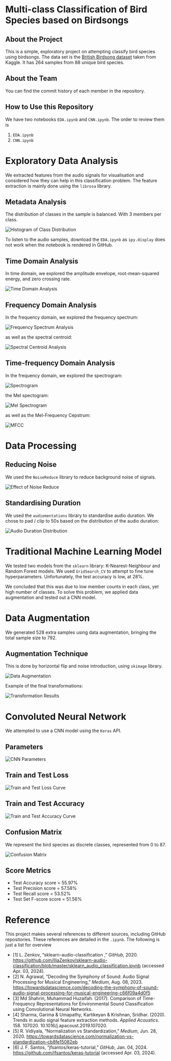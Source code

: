 # Multi-class Classification of Bird Species based on Birdsongs

## About the Project

This is a simple, exploratory project on attempting classify bird species using birdsongs. The data set is the <a href="https://www.kaggle.com/datasets/rtatman/british-birdsong-dataset">British Birdsong dataset</a> taken from Kaggle. It has 264 samples from 88 unique bird species. 

## About the Team

You can find the commit history of each member in the repository.

## How to Use this Repository

We have two notebooks `EDA.ipynb` and `CNN.ipynb`. The order to review them is 
1. `EDA.ipynb`
2. `CNN.ipynb`

# Exploratory Data Analysis

We extracted features from the audio signals for visualisation and considered how they can help in this classification problem. The feature extraction is mainly done using the `librosa` library.

## Metadata Analysis

The distribution of classes in the sample is balanced. With 3 members per class. 

![Histogram of Class Distribution](./figures/class_distribution.png)

To listen to the audio samples, download the `EDA.ipynb` as `ipy.display` does not work when the notebook is rendered in GitHub.

## Time Domain Analysis

In time domain, we explored the amplitude envelope, root-mean-squared energy, and zero crossing rate.

![Time Domain Analysis](./figures/time_domain.png)

## Frequency Domain Analysis

In the frequency domain, we explored the frequency spectrum:

![Frequency Spectrum Analysis](./figures/frequency_spectrum.png)

as well as the spectral centroid:

![Spectral Centroid Analysis](./figures/spectral_centroid.png)

## Time-frequency Domain Analysis

In the frequency domain, we explored the spectrogram:

![Spectrogram](./figures/spectrogram.png)

the Mel spectogram:

![Mel Spectrogram](./figures/mel_spectrogram.png)

as well as the Mel-Frequency Cepstrum:

![MFCC](./figures/mfcc.png)

# Data Processing

## Reducing Noise

We used the `NoiseReduce` library to reduce background noise of signals.

![Effect of Noise Reduce](./figures/noisereduce.png)

## Standardising Duration

We used the `audiomentations` library to standardise audio duration. We chose to pad / clip to 50s based on the distribution of the audio duration:

![Audio Duration Distribution](./figures/duration_distribution.png)

# Traditional Machine Learning Model

We tested two models from the `sklearn` library: K-Nearest-Neighbour and Random Forest models. We used `GridSearch_CV` to attempt to fine tune hyperparameters. Unfortunately, the test accuracy is low, at 28%. 

We concluded that this was due to low member counts in each class, yet high number of classes. To solve this problem, we applied data augmentation and tested out a CNN model.

# Data Augmentation

We generated 528 extra samples using data augmentation, bringing the total sample size to 792. 

## Augmentation Technique

This is done by horizontal flip and noise introduction, using `skimage` library.

![Data Augmentation](./figures/data_augmentation.png)

Example of the final transformations:

![Transformation Results](./figures/transformation.png)

# Convoluted Neural Network

We attempted to use a CNN model using the `Keras` API.

## Parameters

![CNN Parameters](./figures/parameter.png)

## Train and Test Loss

![Train and Test Loss Curve](./figures/hist_train_test_loss.png)

## Train and Test Accuracy

![Train and Test Accuracy Curve](./figures/hist_train_test_accuracy.png)

## Confusion Matrix

We represent the bird species as discrete classes, represented from 0 to 87.

![Confusion Matrix](./figures/confusion_matrix_cnn.png)

## Score Metrics

- Test Accuracy score =  55.97%
- Test Precision score =  57.58%
- Test Recall score =  53.52%
- Test Set F-score score =  51.56%

# Reference

This project makes several references to different sources, including GitHub repositories. These references are detailed in the `.ipynb`. The following is just a list for overview

- [1] L. Zenkov, “sklearn-audio-classification ,” *GitHub*, 2020. https://github.com/IliaZenkov/sklearn-audio-classification/blob/master/sklearn_audio_classification.ipynb (accessed Apr. 03, 2024).
- [2] N. Agrawal, “Decoding the Symphony of Sound: Audio Signal Processing for Musical Engineering,” *Medium*, Aug. 08, 2023. https://towardsdatascience.com/decoding-the-symphony-of-sound-audio-signal-processing-for-musical-engineering-c66f09a4d0f5
- [3] Md Shahrin, Muhammad Huzaifah. (2017). Comparison of Time-Frequency Representations for Environmental Sound Classification using Convolutional Neural Networks.
- [4] Sharma, Garima & Umapathy, Kartikeyan & Krishnan, Sridhar. (2020). Trends in audio signal feature extraction methods. *Applied Acoustics*. 158. 107020. 10.1016/j.apacoust.2019.107020.
- [5] R. Vidiyala, “Normalization vs Standardization,” *Medium*, Jun. 28, 2020. https://towardsdatascience.com/normalization-vs-standardization-cb8fe15082eb
- [6] J. F. Santos, “jfsantos/keras-tutorial,” *GitHub*, Jan. 04, 2024. https://github.com/jfsantos/keras-tutorial (accessed Apr. 03, 2024).

